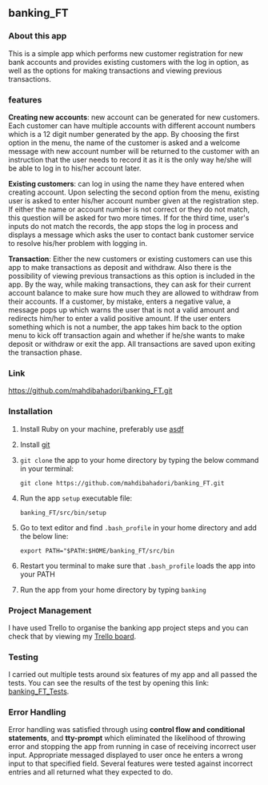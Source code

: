 ## banking_FT

### About this app

This is a simple app which performs new customer registration for new bank accounts and provides existing customers with the log in option, as well as the options for making transactions and viewing previous transactions.


### features

**Creating new accounts**: new account can be generated for new customers. Each customer can have multiple accounts with different account numbers which is a 12 digit number generated by the app. By choosing the first option in the menu, the name of the customer is asked and a welcome message with new account number will be returned to the customer with an instruction that the user needs to record it as it is the only way he/she will be able to log in to his/her account later.

**Existing customers**: can log in using the name they have entered when creating account. Upon selecting the second option from the menu, existing user is asked to enter his/her account number given at the registration step. If either the name or account number is not correct or they do not match, this question will be asked for two more times. If for the third time, user's inputs do not match the records, the app stops the log in process and displays a message which asks the user to contact bank customer service to resolve his/her problem with logging in.

**Transaction**: Either the new customers or existing customers can use this app to make transactions as deposit and withdraw. Also there is the possibility of viewing previous transactions as this option is included in the app. By the way, while making transactions, they can ask for their current account balance to make sure how much they are allowed to withdraw from their accounts. If a customer, by mistake, enters a negative value, a message pops up which warns the user that is not a valid amount and redirects him/her to enter a valid positive amount. If the user enters something which is not a number, the app takes him back to the option menu to kick off transaction again and whether if he/she wants to make deposit or withdraw or exit the app. All transactions are saved upon exiting the transaction phase.   

### Link
https://github.com/mahdibahadori/banking_FT.git

### Installation
1. Install Ruby on your machine, preferably use [asdf](https://asdf-vm.com/#/)
2. Install [git](https://git-scm.com/downloads)
3. ```git clone``` the app to your home directory by typing the below command in your terminal:

    ```git clone https://github.com/mahdibahadori/banking_FT.git```

4. Run the app ```setup``` executable file:

    ```banking_FT/src/bin/setup```
5. Go to text editor and find ```.bash_profile``` in your home directory and add the below line:

    ``` export PATH="$PATH:$HOME/banking_FT/src/bin ```
6. Restart you terminal to make sure that ```.bash_profile``` loads the app into your PATH

7. Run the app from your home directory by typing ```banking```

### Project Management
I have used Trello to organise the banking app project steps and you can check that by viewing my [Trello board](https://trello.com/b/K7NlX18A/banking-terminal-app).

### Testing
I carried out multiple tests around six features of my app and all passed the tests. You can see the results of the test by opening this link: [banking_FT_Tests](https://docs.google.com/spreadsheets/d/18hhJgRc3eao79PjJ_con4FCQwsYqbySQlibmsvY9MHk/edit?usp=sharing).

### Error Handling
Error handling was satisfied through using **control flow and conditional statements**, and **tty-prompt** which eliminated the likelihood of throwing error and stopping the app from running in case of receiving incorrect user input. Appropriate messaged displayed to user once he enters a wrong input to that specified field. Several features were tested against incorrect entries and all returned what they expected to do.
